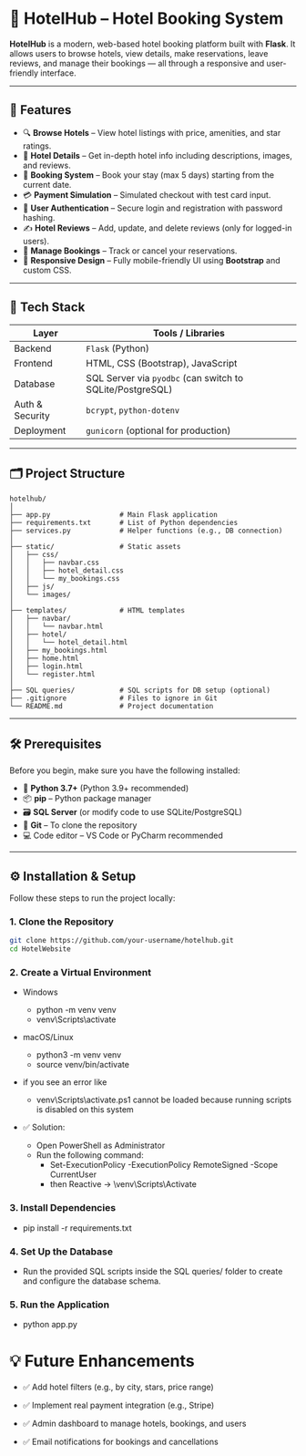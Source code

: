 # 🏨 HotelHub – Hotel Booking System


**HotelHub** is a modern, web-based hotel booking platform built with **Flask**. It allows users to browse hotels, view details, make reservations, leave reviews, and manage their bookings — all through a responsive and user-friendly interface.

---

## 🚀 Features

- 🔍 **Browse Hotels** – View hotel listings with price, amenities, and star ratings.  
- 🏨 **Hotel Details** – Get in-depth hotel info including descriptions, images, and reviews.  
- 📅 **Booking System** – Book your stay (max 5 days) starting from the current date.  
- 💳 **Payment Simulation** – Simulated checkout with test card input.  
- 🔐 **User Authentication** – Secure login and registration with password hashing.  
- ✍️ **Hotel Reviews** – Add, update, and delete reviews (only for logged-in users).  
- 📂 **Manage Bookings** – Track or cancel your reservations.  
- 📱 **Responsive Design** – Fully mobile-friendly UI using **Bootstrap** and custom CSS.

---

## 🧰 Tech Stack

| Layer         | Tools / Libraries                     |
|---------------|----------------------------------------|
| Backend       | `Flask` (Python)                       |
| Frontend      | HTML, CSS (Bootstrap), JavaScript      |
| Database      | SQL Server via `pyodbc` (can switch to SQLite/PostgreSQL) |
| Auth & Security | `bcrypt`, `python-dotenv`            |
| Deployment    | `gunicorn` (optional for production)   |

---

## 🗂 Project Structure
```
hotelhub/
│
├── app.py                 # Main Flask application
├── requirements.txt       # List of Python dependencies
├── services.py            # Helper functions (e.g., DB connection)
│
├── static/                # Static assets
│   ├── css/
│   │   ├── navbar.css
│   │   ├── hotel_detail.css
│   │   └── my_bookings.css
│   ├── js/
│   └── images/
│
├── templates/             # HTML templates
│   ├── navbar/
│   │   └── navbar.html
│   ├── hotel/
│   │   └── hotel_detail.html
│   ├── my_bookings.html
│   ├── home.html
│   ├── login.html
│   └── register.html
│
├── SQL queries/           # SQL scripts for DB setup (optional)
├── .gitignore             # Files to ignore in Git
└── README.md              # Project documentation

```

---

## 🛠 Prerequisites

Before you begin, make sure you have the following installed:

- 🐍 **Python 3.7+** (Python 3.9+ recommended)
- 📦 **pip** – Python package manager
- 🗃 **SQL Server** (or modify code to use SQLite/PostgreSQL)
- 🧪 **Git** – To clone the repository
- 💻 Code editor – VS Code or PyCharm recommended

---

## ⚙️ Installation & Setup

Follow these steps to run the project locally:

### 1. Clone the Repository

```bash
git clone https://github.com/your-username/hotelhub.git
cd HotelWebsite
```
### 2. Create a Virtual Environment

   - Windows
     - python -m venv venv
     - venv\Scripts\activate
  -  macOS/Linux
      - python3 -m venv venv
      - source venv/bin/activate
   - if you see an error like

      - venv\Scripts\activate.ps1 cannot be loaded because running scripts is disabled on this system

   - ✅ Solution:

     - Open PowerShell as Administrator
     - Run the following command:
       - Set-ExecutionPolicy -ExecutionPolicy RemoteSigned -Scope CurrentUser
       - then Reactive   -> \venv\Scripts\Activate
       


   
### 3. Install Dependencies
- pip install -r requirements.txt

### 4. Set Up the Database
- Run the provided SQL scripts inside the SQL queries/ folder to create and configure the database schema.

### 5. Run the Application
- python app.py

# 💡 Future Enhancements
- ✅ Add hotel filters (e.g., by city, stars, price range)

- ✅ Implement real payment integration (e.g., Stripe)

- ✅ Admin dashboard to manage hotels, bookings, and users

- ✅ Email notifications for bookings and cancellations



